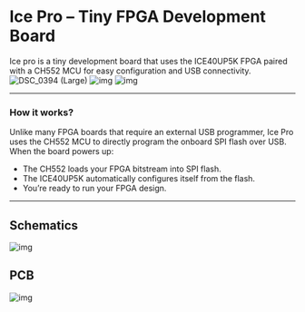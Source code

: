 # Ice Pro – Tiny FPGA Development Board

Ice pro is a tiny development board that uses the ICE40UP5K FPGA paired with a CH552 MCU for easy configuration and USB connectivity.
![DSC_0394 (Large)](https://github.com/user-attachments/assets/e0c715cc-0c5e-42cb-9012-640ff4e962c9)
![img](https://hc-cdn.hel1.your-objectstorage.com/s/v3/0cee1df6d375bf472326be1b302ac68e48b9e409_image.png)
![img](https://hc-cdn.hel1.your-objectstorage.com/s/v3/05854194547dbda17377130c25aab347348f5c63_image.png)

---

### How it works?
Unlike many FPGA boards that require an external USB programmer, Ice Pro uses the CH552 MCU to directly program the onboard SPI flash over USB.
When the board powers up:
-  The CH552 loads your FPGA bitstream into SPI flash.
- The ICE40UP5K automatically configures itself from the flash.
- You’re ready to run your FPGA design.


---

## Schematics

![img](https://hc-cdn.hel1.your-objectstorage.com/s/v3/72b0c0755421e9432732e3852006a32850f26304_image.png)

## PCB

![img](https://hc-cdn.hel1.your-objectstorage.com/s/v3/15fdb4cf581fc0d5847d0bfe3087894ede9d6a11_image.png)
